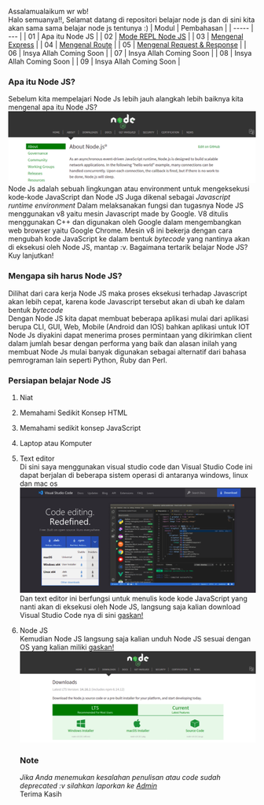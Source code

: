 Assalamualaikum wr wb! <br>
Halo semuanya!!, Selamat datang di repositori belajar node js dan di sini kita akan sama sama belajar node js tentunya :)
| Modul  | Pembahasan |
| -----  | --- |
| 01     | Apa itu Node JS    |
| 02     | [Mode REPL Node JS](https://github.com/Bahrul-Rozak/Belajar-Node-JS/tree/main/01_REPL_MODE)       |
| 03     | [Mengenal Express](https://github.com/Bahrul-Rozak/Belajar-Node-JS/tree/main/02_Mengenal_Express) |
| 04     | [Mengenal Route](https://github.com/Bahrul-Rozak/Belajar-Node-JS/tree/main/03_Mengenal_Route)     |
| 05     | [Mengenal Request & Response](https://github.com/Bahrul-Rozak/Belajar-Node-JS/tree/main/04_Mengenal_Request) |
| 06     | Insya Allah Coming Soon |
| 07     | Insya Allah Coming Soon |
| 08     | Insya Allah Coming Soon |
| 09     | Insya Allah Coming Soon |


### Apa itu Node JS?

Sebelum kita mempelajari Node Js lebih jauh alangkah lebih baiknya kita mengenal apa itu Node JS? <br>
![](https://github.com/Bahrul-Rozak/Belajar-Node-JS/blob/main/Documentation/Image/apaitunodejs.png) <br>
Node Js adalah sebuah lingkungan atau environment untuk mengeksekusi kode-kode JavaScript dan Node JS
Juga dikenal sebagai _Javascript runtime environment_ Dalam melaksanakan fungsi dan tugasnya Node JS
menggunakan v8 yaitu mesin Javascript made by Google. V8 ditulis menggunakan C++ dan digunakan oleh Google
dalam mengembangkan web browser yaitu Google Chrome. Mesin v8 ini bekerja dengan cara mengubah kode
JavaScript ke dalam bentuk _bytecode_ yang nantinya akan di eksekusi oleh Node JS, mantap :v. Bagaimana tertarik belajar Node JS? Kuy lanjutkan!

### Mengapa sih harus Node JS?

Dilihat dari cara kerja Node JS maka proses eksekusi terhadap Javascript akan lebih cepat, karena kode Javascript tersebut akan di ubah ke dalam bentuk _bytecode_ <br>
Dengan Node JS kita dapat membuat beberapa aplikasi mulai dari aplikasi berupa CLI, GUI, Web, Mobile (Android dan IOS) bahkan aplikasi untuk IOT <br>
Node Js diyakini dapat menerima proses permintaan yang dikirimkan client dalam jumlah besar dengan performa yang baik dan alasan inilah yang membuat Node Js mulai banyak digunakan sebagai alternatif dari bahasa pemrograman lain seperti Python, Ruby dan Perl.

### Persiapan belajar Node JS

1. Niat
2. Memahami Sedikit Konsep HTML
3. Memahami sedikit konsep JavaScript
4. Laptop atau Komputer
5. Text editor <br>
   Di sini saya menggunakan visual studio code dan Visual Studio Code ini dapat berjalan di beberapa sistem operasi di antaranya windows, linux dan mac os <br>
   ![](https://github.com/Bahrul-Rozak/Belajar-Node-JS/blob/main/Documentation/Image/visualstudiocode.png)
   Dan text editor ini berfungsi untuk menulis kode kode JavaScript yang nanti akan di eksekusi oleh Node JS, langsung saja kalian download Visual Studio Code nya di sini [gaskan!](https://code.visualstudio.com/)
4. Node JS <br>
   Kemudian Node JS langsung saja kalian unduh Node JS sesuai dengan OS yang kalian miliki
   [gaskan!](https://nodejs.org/en/download/) <br>
   ![](https://github.com/Bahrul-Rozak/Belajar-Node-JS/blob/main/Documentation/Image/nodejs.png) <br>

   ### Note

   _Jika Anda menemukan kesalahan penulisan atau code sudah deprecated :v silahkan laporkan ke [Admin](https://t.me/zakcodes)_<br>
   Terima Kasih

